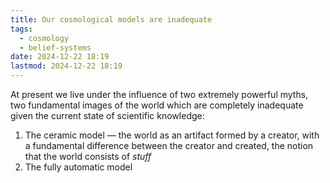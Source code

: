 ```yaml
---
title: Our cosmological models are inadequate
tags:
  - cosmology
  - belief-systems
date: 2024-12-22 18:19
lastmod: 2024-12-22 18:19
---
```

At present we live under the influence of two extremely powerful myths, two fundamental images of the world which are completely inadequate given the current state of scientific knowledge:

1. The ceramic model — the world as an artifact formed by a creator, with a fundamental difference between the creator and created, the notion that the world consists of *stuff*
2. The fully automatic model
